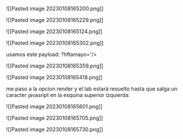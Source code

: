 ![[Pasted image 20230108165200.png]]

![[Pasted image 20230108165229.png]]


![[Pasted image 20230108165124.png]]

![[Pasted image 20230108165302.png]]

usamos este payload:
?hftamayo='/><script>alert('hftamayo')</script>

![[Pasted image 20230108165359.png]]

![[Pasted image 20230108165418.png]]

me paso a la opcion render y el lab estará resuelto hasta que salga un caracter javasript en la esquina superior izquierda:

![[Pasted image 20230108165601.png]]

![[Pasted image 20230108165705.png]]

![[Pasted image 20230108165730.png]]